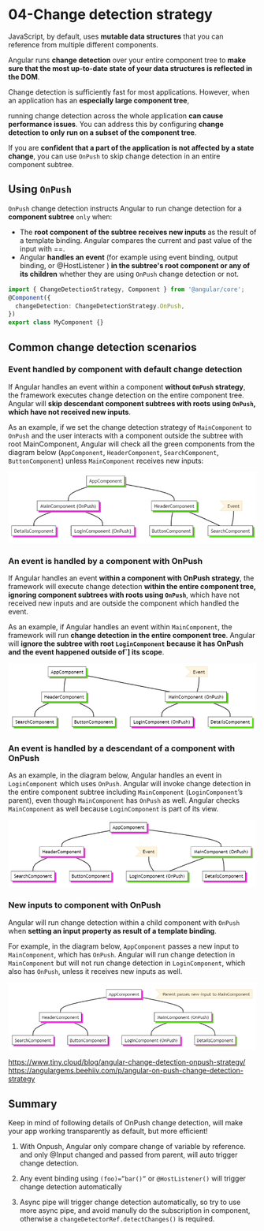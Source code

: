 # 04-Change detection strategy

JavaScript, by default, uses **mutable data structures** that you can reference from multiple different components. 

Angular runs **change detection** over your entire component tree to **make sure that the most up-to-date state of your data structures is reflected in the DOM**.

Change detection is sufficiently fast for most applications. However, when an application has an **especially large component tree**, 

running change detection across the whole application **can cause performance issues**. 
You can address this by configuring **change detection to only run on a subset of the component tree**.

If you are **confident that a part of the application is not affected by a state change**, you can use `OnPush` 
to skip change detection in an entire component subtree.

## Using `OnPush`

`OnPush` change detection instructs Angular to run change detection for a **component subtree** `only` when:

* The **root component of the subtree receives new inputs** as the result of a template binding. Angular compares the current and past value of the input with ==.
* Angular **handles an event** (for example using event binding, output binding, or @HostListener ) **in the subtree's root component or any of its children** whether they are using `OnPush` change detection or not.

```typescript
import { ChangeDetectionStrategy, Component } from '@angular/core';
@Component({
  changeDetection: ChangeDetectionStrategy.OnPush,
})
export class MyComponent {}
```

## Common change detection scenarios

### Event handled by component with default change detection

If Angular handles an event within a component **without `OnPush` strategy**, the framework executes change detection on the entire component tree. 
Angular will **skip descendant component subtrees with roots using `OnPush`, which have not received new inputs**.

As an example, if we set the change detection strategy of `MainComponent` to `OnPush` and the user 
interacts with a component outside the subtree with root MainComponent, Angular will check all the green components 
from the diagram below (`AppComponent`, `HeaderComponent`, `SearchComponent`, `ButtonComponent`) unless `MainComponent` receives new inputs:

![default_change_detection.png](img%2Fdefault_change_detection.png)

### An event is handled by a component with OnPush

If Angular handles an event **within a component with OnPush strategy**, the framework will execute change detection **within the entire component tree, 
ignoring component subtrees with roots using `OnPush`**, which have not received new inputs and are outside the component which handled the event.

As an example, if Angular handles an event within `MainComponent`, the framework will run **change detection in the entire component tree**. 
Angular will **ignore the subtree with root `LoginComponent` because it has OnPush and the event happened outside of`] its scope**.

![event_onpush.png](img%2Fevent_onpush.png)

### An event is handled by a descendant of a component with OnPush

As an example, in the diagram below, Angular handles an event in `LoginComponent` which uses `OnPush`. 
Angular will invoke change detection in the entire component subtree including `MainComponent` (`LoginComponent`’s parent), 
even though `MainComponent` has `OnPush` as well. Angular checks `MainComponent` as well because `LoginComponent` is part of its view.

![event_ancestor_onpush.png](img%2Fevent_ancestor_onpush.png)

### New inputs to component with OnPush

Angular will run change detection within a child component with `OnPush` when **setting an input property as result of a template binding**.

For example, in the diagram below, `AppComponent` passes a new input to `MainComponent`, which has `OnPush`. 
Angular will run change detection in `MainComponent` but will not run change detection in `LoginComponent`, which also has `OnPush`, unless it receives new inputs as well.

![new_input.png](img%2Fnew_input.png)

https://www.tiny.cloud/blog/angular-change-detection-onpush-strategy/
https://angulargems.beehiiv.com/p/angular-on-push-change-detection-strategy


## Summary 

Keep in mind of following details of OnPush change detection, will make your app working transparently as default, but more efficient!

1. With Onpush, Angular only compare change of variable by reference. and only @Input changed and passed from parent, will auto trigger change detection.

2. Any event binding using `(foo)=”bar()”` or `@HostListener()` will trigger change detection automatically

3. Async pipe will trigger change detection automatically, so try to use more async pipe, and avoid manully do the subscription in component, otherwise a `changeDetectorRef.detectChanges()` is required.